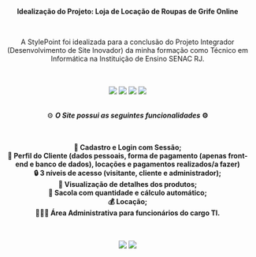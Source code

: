 <div align="center">
  <p><strong>Idealização do Projeto: Loja de Locação de Roupas de Grife Online</strong></p>
  <br>
  <p>A StylePoint foi idealizada para a conclusão do Projeto Integrador (Desenvolvimento de Site Inovador) da minha formação como Técnico em Informática na Instituição    de Ensino SENAC RJ.</p>
  <br>
  
  <br>
  <img src="https://img.shields.io/badge/HTML5-E34F26?style=for-the-badge&logo=html5&logoColor=white" />
  <img src="https://img.shields.io/badge/CSS3-1572B6?style=for-the-badge&logo=css3&logoColor=white"/>
  <img src="https://img.shields.io/badge/Bootstrap-563D7C?style=for-the-badge&logo=bootstrap&logoColor=white"/>
  <img src="https://img.shields.io/badge/PHP-777BB4?style=for-the-badge&logo=php&logoColor=white"/>
  <br><br>
  
  ⚙️ <strong><i>O Site possui as seguintes funcionalidades</i><strong> ⚙️
  
  <br><br>
  📇 Cadastro e Login com Sessão;
  <br>
  👤 Perfil do Cliente (dados pessoais, forma de pagamento (apenas front-end e banco de dados), locações e pagamentos realizados/a fazer)
  <br>
  🔒 3 níveis de acesso (visitante, cliente e administrador);
  <br>
  👔 Visualização de detalhes dos produtos;
  <br>
  👜 Sacola com quantidade e cálculo automático;
  <br>
  💰 Locação;
  <br>
  👨🏻‍💻 Área Administrativa para funcionários do cargo TI.
  
  
  <br><br>
  <img src="https://user-images.githubusercontent.com/92002985/205776396-e08eac50-1335-42d8-b509-f4d68c6c257d.png" />
  <img src="https://user-images.githubusercontent.com/92002985/205776683-81557a13-3426-4714-8a0c-6d3ac81d1806.png"/>

</div>
